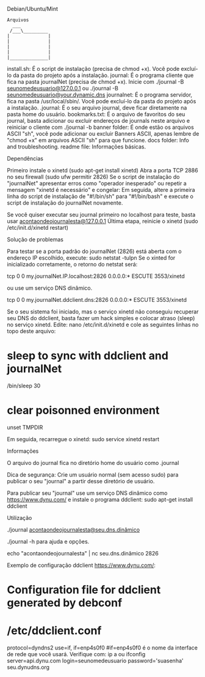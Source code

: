 Debian/Ubuntu/Mint
```
Arquivos
  ___
 /___\_________
|              |
|              |
|              |
|              |
|______________|
```
install.sh: É o script de instalação (precisa de chmod +x). Você pode excluí-lo da pasta do projeto após a instalação.
journal: É o programa cliente que fica na pasta journalNet (precisa de chmod +x). Inicie com ./journal -B seunomedeusuario@127.0.0.1 ou ./journal -B seunomedeusuario@your.dynamic.dns 
journalnet: É o programa servidor, fica na pasta /usr/local/sbin/. Você pode excluí-lo da pasta do projeto após a instalação.
.journal: É o seu arquivo journal, deve ficar diretamente na pasta home do usuário.
bookmarks.txt: É o arquivo de favoritos do seu journal, basta adicionar ou excluir endereços de journals neste arquivo e reiniciar o cliente com ./journal -b 
banner folder: É onde estão os arquivos ASCII "sh", você pode adicionar ou excluir Banners ASCII, apenas lembre de "chmod +x" em arquivos ASCII "sh" para que funcione.
docs folder: Info and troubleshooting.
readme file:  Informações básicas. 

Dependências

Primeiro instale o xinetd (sudo apt-get install xinetd)
Abra a porta TCP 2886 no seu firewall (sudo ufw permitir 2826)
Se o script de instalação do "journalNet" apresentar erros como "operador inesperado" ou repetir a mensagem "xinetd é necessário" e congelar:
Em seguida, altere a primeira linha do script de instalação de "#!/bin/sh" para "#!/bin/bash" e execute o script de instalação do journalNet novamente.

Se você quiser executar seu journal primeiro no localhost para teste, basta usar acontaondeojournalesta@127.0.0.1
Última etapa, reinicie o xinetd (sudo /etc/init.d/xinetd restart)

Solução de problemas

Para testar se a porta padrão do journalNet (2826) está aberta com o endereço IP escolhido, execute: sudo netstat -tulpn
Se o xinted for inicializado corretamente, o retorno do netstat será:

tcp 0 0 my.journalNet.IP.localhost:2826 0.0.0.0:* ESCUTE 3553/xinetd

ou use um serviço DNS dinâmico.

tcp 0 0 my.journalNet.ddclient.dns:2826 0.0.0.0:* ESCUTE 3553/xinetd

Se o seu sistema foi iniciado, mas o serviço xinetd não conseguiu recuperar seu DNS do ddclient, basta fazer um hack simples e colocar atraso (sleep) no serviço xinetd.
Edite: nano /etc/init.d/xinetd e cole as seguintes linhas no topo deste arquivo:

# sleep to sync with ddclient and journalNet
/bin/sleep 30
# clear poisonned environment
unset TMPDIR

Em seguida, recarregue o xinetd: sudo service xinetd restart

Informações

O arquivo do journal fica no diretório home do usuário como .journal

Dica de segurança: Crie um usuário normal (sem acesso sudo) para publicar o seu "journal" a partir desse diretório de usuário.

Para publicar seu "journal" use um serviço DNS dinâmico como https://www.dynu.com/ e instale o programa ddclient: sudo apt-get install ddclient

Utilização

./journal acontaondeojournalesta@seu.dns.dinâmico

./journal -h para ajuda e opções.

echo "acontaondeojournalesta" | nc seu.dns.dinâmico 2826

Exemplo de configuração ddclient https://www.dynu.com/:

# Configuration file for ddclient generated by debconf
#
# /etc/ddclient.conf

protocol=dyndns2
use=if, if=enp4s0f0
#if=enp4s0f0 é o nome da interface de rede que você usará. Verifique com: ip a ou ifconfig
server=api.dynu.com
login=seunomedeusuario
password='suasenha'
seu.dynudns.org
